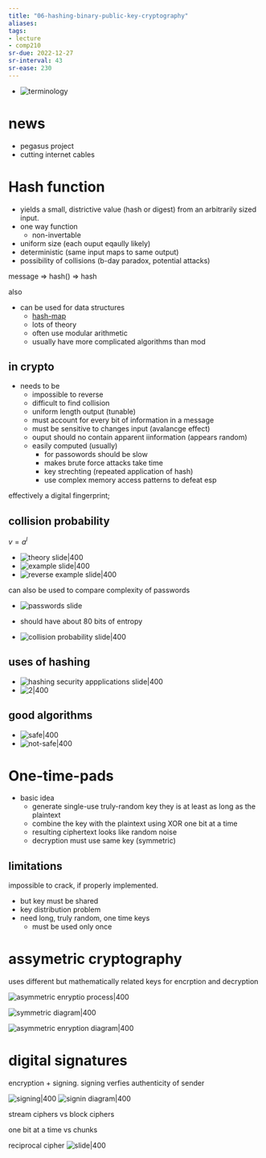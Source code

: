 ```yaml
---
title: "06-hashing-binary-public-key-cryptography"
aliases: 
tags: 
- lecture
- comp210
sr-due: 2022-12-27
sr-interval: 43
sr-ease: 230
---
```


- ![terminology](https://i.imgur.com/p3b7Z0i.png)

# news
- pegasus project
- cutting internet cables

# Hash function
- yields a small, districtive value (hash or digest) from an arbitrarily sized input.
- one way function
	- non-invertable
- uniform size (each ouput eqaully likely)
- deterministic (same input maps to same output)
- possibility of collisions (b-day paradox, potential attacks)

message => hash() => hash

also
- can be used for data structures
	- [hash-map](notes/hash-map.md)
	- lots of theory
	- often use modular arithmetic
	- usually have more complicated algorithms than mod

## in crypto
- needs to be
	- impossible to reverse
	- difficult to find collision
	- uniform length output (tunable)
	- must account for every bit of information in a message
	- must be sensitive to changes input (avalancge effect)
	- ouput should no contain apparent iinformation (appears random)
	- easily computed (usually)
		- for passowords should be slow
		- makes brute force attacks take time
		- key strechting (repeated application of hash)
		- use complex memory access patterns to defeat esp

effectively a digital fingerprint;

## collision probability

$v = a^l$

- ![theory slide|400](https://i.imgur.com/EqydQtI.png)
- ![example slide|400](https://i.imgur.com/xEKxhIT.png)
- ![reverse example slide|400](https://i.imgur.com/eWjhqjv.png)

can also be used to compare complexity of passwords
- ![passwords slide](https://i.imgur.com/GdaMF4r.png)
- should have about 80 bits of entropy


- ![collision probability slide|400](https://i.imgur.com/auwVphr.png)

## uses of hashing
- ![hashing security appplications slide|400](https://i.imgur.com/v5T9yTB.png)
- ![2|400](https://i.imgur.com/B9fgkGv.png)

## good algorithms
- ![safe|400](https://i.imgur.com/BlvhRJw.png)
- ![not-safe|400](https://i.imgur.com/6ssAVGK.png)


# One-time-pads
- basic idea
	- generate single-use truly-random key they is at least as long as the plaintext
	- combine the key with the plaintext using XOR one bit at a time
	- resulting ciphertext looks like random noise
	- decryption must use same key (symmetric)

## limitations
impossible to crack, if properly implemented.
- but key must be shared
- key distribution problem
- need long, truly random, one time keys
	- must be used only once

# assymetric cryptography
uses different but mathematically related keys for encrption and decryption

![asymmetric enryptio process|400](https://i.imgur.com/6fLEB5Z.png)

![symmetric diagram|400](https://i.imgur.com/hGaHUWO.png)

![asymmetric enryption diagram|400](https://i.imgur.com/0gp24Re.png)



# digital signatures
encryption + signing. signing verfies authenticity of sender

![signing|400](https://i.imgur.com/kSqMnNC.png)
![signin diagram|400](https://i.imgur.com/f9LSnIA.png)

stream ciphers vs block ciphers

one bit at a time vs chunks

reciprocal cipher
![slide|400](https://i.imgur.com/fzxBWM9.png)
